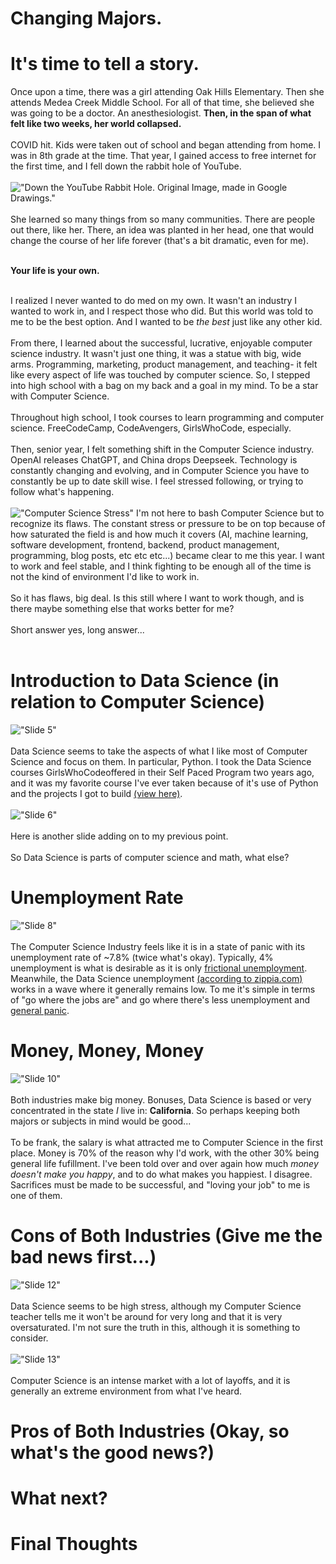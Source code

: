 # Changing Majors.

# It's time to tell a story. 
Once upon a time, there was a girl attending Oak Hills Elementary. Then she attends Medea Creek Middle School. For all of that time, she believed she was going to be a doctor. An anesthesiologist. 
**Then, in the span of what felt like two weeks, her world collapsed.** <br><br>
COVID hit. Kids were taken out of school and began attending from home. I was in 8th grade at the time. That year, I gained access to free internet for the first time, and I fell down the rabbit hole of YouTube. <br><br>
!["Down the YouTube Rabbit Hole. Original Image, made in Google Drawings."](https://github.com/CaptainSapphire/PH-s-Blog/blob/main/assets/February%202025/ytrabbithole.png?raw=true)<br><br>
She learned so many things from so many communities. There are people out there, like her. There, an idea was planted in her head, one that would change the course of her life forever (that's a bit dramatic, even for me).<br><br>

**Your life is your own.** <br><br>

I realized I never wanted to do med on my own. It wasn't an industry I wanted to work in, and I respect those who did. But this world was told to me to be the best option. And I wanted to be *the best* just like any other kid.<br><br>
From there, I learned about the successful, lucrative, enjoyable computer science industry. It wasn't just one thing, it was a statue with big, wide arms. Programming, marketing, product management, and teaching- it felt like every aspect of life was touched by computer science. So, I stepped into high school with a bag on my back and a goal in my mind. To be a star with Computer Science. 
<br><br>
Throughout high school, I took courses to learn programming and computer science. FreeCodeCamp, CodeAvengers, GirlsWhoCode, especially. <br><br>
Then, senior year, I felt something shift in the Computer Science industry. OpenAI releases ChatGPT, and China drops Deepseek. Technology is constantly changing and evolving, and in Computer Science you have to constantly be up to date skill wise. I feel stressed following, or trying to follow what's happening. <br><br>
!["Computer Science Stress"](https://github.com/CaptainSapphire/PH-s-Blog/blob/main/assets/February%202025/computerscienceisittoomuch.png?raw=true)
I'm not here to bash Computer Science but to recognize its flaws. The constant stress or pressure to be on top because of how saturated the field is and how much it covers (AI, machine learning, software development, frontend, backend, product management, programming, blog posts, etc etc etc...) became clear to me this year. I want to work and feel stable, and I think fighting to be enough all of the time is not the kind of environment I'd like to work in. <br><br>
So it has flaws, big deal. Is this still where I want to work though, and is there maybe something else that works better for me? <br><br>
Short answer yes, long answer... <br><br>

# Introduction to Data Science (in relation to Computer Science)
!["Slide 5"](https://github.com/CaptainSapphire/PH-s-Blog/blob/main/assets/February%202025/slide5.png?raw=true)<br><br>
Data Science seems to take the aspects of what I like most of Computer Science and focus on them. In particular, Python. I took the Data Science courses GirlsWhoCodeoffered in their Self Paced Program two years ago, and it was my favorite course I've ever taken because of it's use of Python and the projects I got to build [(view here)](https://github.com/CaptainSapphire/GirlsWhoCode/tree/main/SPP-2023/Data%20Science).<br><br>
!["Slide 6"](https://github.com/CaptainSapphire/PH-s-Blog/blob/main/assets/February%202025/slide6.png?raw=true)<br><br>
Here is another slide adding on to my previous point.<br><br>
So Data Science is parts of computer science and math, what else?

# Unemployment Rate
!["Slide 8"](https://github.com/CaptainSapphire/PH-s-Blog/blob/main/assets/February%202025/slide8.png?raw=true)<br><br>
The Computer Science Industry feels like it is in a state of panic with its unemployment rate of ~7.8% (twice what's okay). Typically, 4% unemployment is what is desirable as it is only [frictional unemployment](https://duckduckgo.com/?q=define+frictional+unemployment&ia=web). Meanwhile, the Data Science unemployment [(according to zippia.com)](https://www.zippia.com/data-scientist-jobs/demographics/) works in a wave where it generally remains low. To me it's simple in terms of "go where the jobs are" and go where there's less unemployment and [general panic](https://news.yahoo.com/news/computer-science-grads-job-market-091301837.html?guccounter=1). 

# Money, Money, Money
!["Slide 10"](https://github.com/CaptainSapphire/PH-s-Blog/blob/main/assets/February%202025/slide10.png?raw=true)<br><br>
Both industries make big money. Bonuses, Data Science is based or very concentrated in the state *I* live in: **California**. So perhaps keeping both majors or subjects in mind would be good...<br><br>
To be frank, the salary is what attracted me to Computer Science in the first place. Money is 70% of the reason why I'd work, with the other 30% being general life fufillment. I've been told over and over again how much *money doesn't make you happy*, and to do what makes you happiest. I disagree. Sacrifices must be made to be successful, and "loving your job" to me is one of them. 

# Cons of Both Industries (Give me the bad news first...)
!["Slide 12"](https://github.com/CaptainSapphire/PH-s-Blog/blob/main/assets/February%202025/slide12.png?raw=true)<br><br>
Data Science seems to be high stress, although my Computer Science teacher tells me it won't be around for very long and that it is very oversaturated. I'm not sure the truth in this, although it is something to consider. <br><br>
!["Slide 13"](https://github.com/CaptainSapphire/PH-s-Blog/blob/main/assets/February%202025/slide13.png?raw=true)<br><br>
Computer Science is an intense market with a lot of layoffs, and it is generally an extreme environment from what I've heard. 


# Pros of Both Industries (Okay, so what's the good news?)

# What next?

# Final Thoughts

